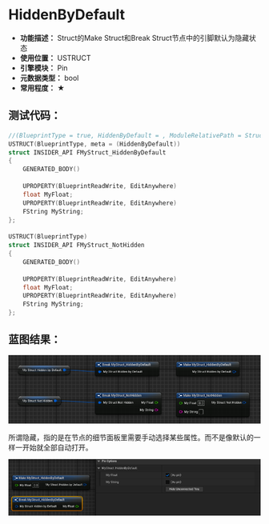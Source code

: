 ﻿# HiddenByDefault

- **功能描述：** Struct的Make Struct和Break Struct节点中的引脚默认为隐藏状态
- **使用位置：** USTRUCT
- **引擎模块：** Pin
- **元数据类型：** bool
- **常用程度：** ★

## 测试代码：

```cpp
//(BlueprintType = true, HiddenByDefault = , ModuleRelativePath = Struct/MyStruct_HiddenByDefault.h)
USTRUCT(BlueprintType, meta = (HiddenByDefault))
struct INSIDER_API FMyStruct_HiddenByDefault
{
	GENERATED_BODY()

	UPROPERTY(BlueprintReadWrite, EditAnywhere)
	float MyFloat;
	UPROPERTY(BlueprintReadWrite, EditAnywhere)
	FString MyString;
};

USTRUCT(BlueprintType)
struct INSIDER_API FMyStruct_NotHidden
{
	GENERATED_BODY()

	UPROPERTY(BlueprintReadWrite, EditAnywhere)
	float MyFloat;
	UPROPERTY(BlueprintReadWrite, EditAnywhere)
	FString MyString;
};
```

## 蓝图结果：

![Untitled](Meta_Pin_HiddenByDefault_Untitled.png)

所谓隐藏，指的是在节点的细节面板里需要手动选择某些属性。而不是像默认的一样一开始就全部自动打开。

![Untitled](Meta_Pin_HiddenByDefault_Untitled_1.png)
